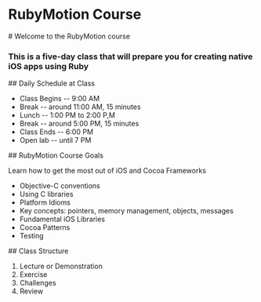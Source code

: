 # RubyMotion Course

<slide>
# Welcome to the RubyMotion course

### This is a five-day class that will prepare you for creating native iOS apps using Ruby
</slide>

<slide>
## Daily Schedule at Class

* Class Begins -- 9:00 AM
* Break        -- around 11:00 AM, 15 minutes
* Lunch        -- 1:00 PM to 2:00 P,M
* Break        -- around 5:00 PM, 15 minutes
* Class Ends   -- 6:00 PM
* Open lab     -- until 7 PM

</slide>

<slide>
## RubyMotion Course Goals

Learn how to get the most out of iOS and Cocoa Frameworks

* Objective-C conventions
* Using C libraries
* Platform Idioms
* Key concepts: pointers, memory management, objects, messages
* Fundamental iOS Libraries
* Cocoa Patterns
* Testing

</slide>

<slide>
## Class Structure

1. Lecture or Demonstration
2. Exercise
3. Challenges
4. Review

</slide>
